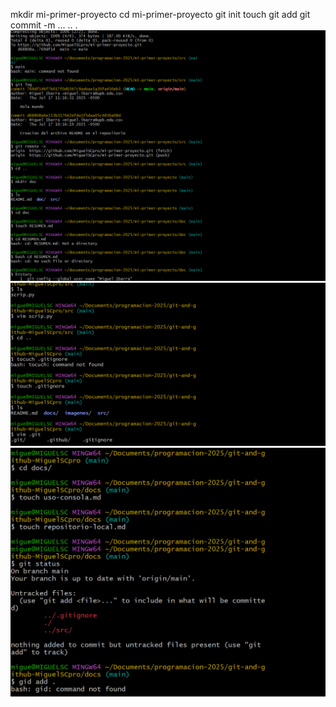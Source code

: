 mkdir mi-primer-proyecto
cd mi-primer-proyecto
git init
touch
git add
git commit -m
...
..
.
![TEXTO ALTERNATIVO](../imagenes/Captura%20de%20pantalla%202025-07-17%20114302.png)
![TEXTO ALTERNATIVO](../imagenes/Captura%20de%20pantalla%202025-07-24%20112058.png)
![TEXTO](../imagenes/Captura%20de%20pantalla%202025-07-24%20112120.png)
